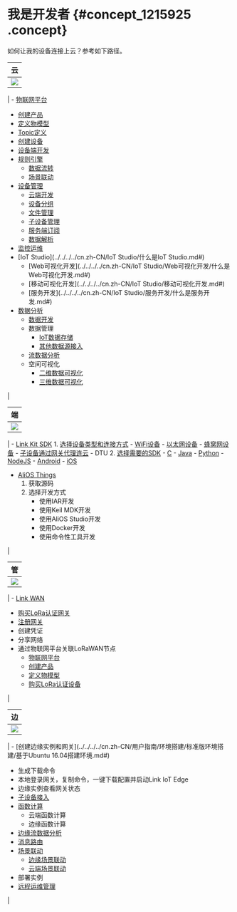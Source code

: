 # 我是开发者 {#concept_1215925 .concept}

如何让我的设备连接上云？参考如下路径。

|云|
|--|
|![](http://static-aliyun-doc.oss-cn-hangzhou.aliyuncs.com/assets/img/974556/156463872052971_zh-CN.png)

| -   [物联网平台](../../../../cn.zh-CN/产品简介/什么是物联网平台.md#)
-   [创建产品](../../../../cn.zh-CN/用户指南/产品与设备/创建产品.md#)
-   [定义物模型](../../../../cn.zh-CN/用户指南/产品与设备/物模型/概述.md#)
-   [Topic定义](../../../../cn.zh-CN/用户指南/产品与设备/Topic/什么是Topic.md#)
-   [创建设备](../../../../cn.zh-CN/用户指南/产品与设备/创建设备/批量创建设备.md#)
-   [设备端开发](../../../../cn.zh-CN/设备端开发指南/下载设备端SDK.md#)
-   [规则引擎](../../../../cn.zh-CN/用户指南/规则引擎/数据流转/数据流转概览.md#) 
    -   [数据流转](../../../../cn.zh-CN/用户指南/规则引擎/数据流转/设置数据流转规则.md#)
    -   [场景联动](../../../../cn.zh-CN/用户指南/场景联动/什么是场景联动.md#)
-   [设备管理](../../../../cn.zh-CN/用户指南/产品与设备/创建设备/管理设备.md#) 
    -   [云端开发](../../../../cn.zh-CN/云端开发指南/云端API参考/API列表.md#)
    -   [设备分组](../../../../cn.zh-CN/用户指南/产品与设备/设备分组.md#)
    -   [文件管理](../../../../cn.zh-CN/用户指南/产品与设备/文件管理.md#)
    -   [子设备管理](../../../../cn.zh-CN/用户指南/产品与设备/网关与子设备/子设备管理.md#)
    -   [服务端订阅](../../../../cn.zh-CN/用户指南/产品与设备/服务端订阅/什么是服务端订阅.md#)
    -   [数据解析](../../../../cn.zh-CN/用户指南/产品与设备/数据解析/什么是数据解析.md#)
-   [监控运维](../../../../cn.zh-CN/用户指南/监控运维/实时监控/查看实时监控数据.md#)
-   [IoT Studio](../../../../cn.zh-CN/IoT Studio/什么是IoT Studio.md#) 
    -   [Web可视化开发](../../../../cn.zh-CN/IoT Studio/Web可视化开发/什么是Web可视化开发.md#)
    -   [移动可视化开发](../../../../cn.zh-CN/IoT Studio/移动可视化开发.md#)
    -   [服务开发](../../../../cn.zh-CN/IoT Studio/服务开发/什么是服务开发.md#)
-   [数据分析](../../../../cn.zh-CN/产品简介/什么是物联网数据分析.md#) 
    -   [数据开发](https://help.aliyun.com/document_detail/113687.html)
    -   数据管理
        -   [IoT数据存储](https://help.aliyun.com/document_detail/108672.html)
        -   [其他数据源接入](https://help.aliyun.com/document_detail/90709.html)
    -   [流数据分析](https://help.aliyun.com/document_detail/92583.html)
    -   空间可视化
        -   [二维数据可视化](https://help.aliyun.com/document_detail/90710.html)
        -   [三维数据可视化](https://help.aliyun.com/document_detail/91735.html)

 |

|端|
|--|
|![](http://static-aliyun-doc.oss-cn-hangzhou.aliyuncs.com/assets/img/974556/156463872052973_zh-CN.png)

| -   [Link Kit SDK](https://help.aliyun.com/product/93051.html) 
    1.  [选择设备类型和连接方式](https://help.aliyun.com/document_detail/115438.html) 
        -   [WiFi设备](https://help.aliyun.com/document_detail/115433.html)
        -   [以太网设备](https://help.aliyun.com/document_detail/115434.html)
        -   [蜂窝网设备](https://help.aliyun.com/document_detail/115438.html)
        -   [子设备通过网关代理连云](https://help.aliyun.com/document_detail/115436.html)
        -   DTU
    2.  [选择需要的SDK](https://help.aliyun.com/document_detail/100576.html) 
        -   [C](https://help.aliyun.com/document_detail/96623.html)
        -   [Java](https://help.aliyun.com/document_detail/97331.html)
        -   [Python](https://help.aliyun.com/document_detail/98292.html)
        -   [NodeJS](https://help.aliyun.com/document_detail/96618.html)
        -   [Android](https://help.aliyun.com/document_detail/96607.html)
        -   [iOS](https://help.aliyun.com/document_detail/100534.html)
-   [AliOS Things](https://iot.aliyun.com/products/aliosthings) 
    1.  获取源码
    2.  选择开发方式
        -   使用IAR开发
        -   使用Keil MDK开发
        -   使用AliOS Studio开发
        -   使用Docker开发
        -   使用命令性工具开发

 |

|管|
|--|
|![](http://static-aliyun-doc.oss-cn-hangzhou.aliyuncs.com/assets/img/974556/156463872052976_zh-CN.png)

| -   [Link WAN](https://help.aliyun.com/product/96281.html)
-   [购买LoRa认证网关](https://help.aliyun.com/document_detail/96647.html)
-   [注册网关](https://help.aliyun.com/document_detail/96647.html)
-   创建凭证
-   分享网络
-   通过物联网平台关联LoRaWAN节点
    -   [物联网平台](https://help.aliyun.com/product/30520.html)
    -   [创建产品](../../../../cn.zh-CN/用户指南/产品与设备/创建产品.md#)
    -   [定义物模型](../../../../cn.zh-CN/用户指南/产品与设备/物模型/概述.md#)
    -   [购买LoRa认证设备](https://help.aliyun.com/document_detail/96647.html)

 |

|边|
|--|
|![](http://static-aliyun-doc.oss-cn-hangzhou.aliyuncs.com/assets/img/974556/156463872052263_zh-CN.png)

| -   [创建边缘实例和网关](../../../../cn.zh-CN/用户指南/环境搭建/标准版环境搭建/基于Ubuntu 16.04搭建环境.md#)
-   生成下载命令
-   本地登录网关，复制命令，一键下载配置并启动Link IoT Edge
-   边缘实例查看网关状态
-   [子设备接入](../../../../cn.zh-CN/用户指南/设备接入/设备接入简介.md#)
-   [函数计算](../../../../cn.zh-CN/用户指南/函数计算/什么是边缘函数计算.md#) 
    -   云端函数计算
    -   边缘函数计算
-   [边缘流数据分析](../../../../cn.zh-CN/用户指南/流数据分析/什么是边缘流数据分析.md#)
-   [消息路由](../../../../cn.zh-CN/用户指南/消息路由/什么是消息路由.md#)
-   [场景联动](../../../../cn.zh-CN/用户指南/场景联动/什么是场景联动.md#) 
    -   [边缘场景联动](../../../../cn.zh-CN/用户指南/场景联动/边缘场景联动.md#)
    -   [云端场景联动](../../../../cn.zh-CN/用户指南/场景联动/云端场景联动.md#)
-   部署实例
-   [远程运维管理](../../../../cn.zh-CN/用户指南/远程运维管理/远程服务访问.md#)

 |

